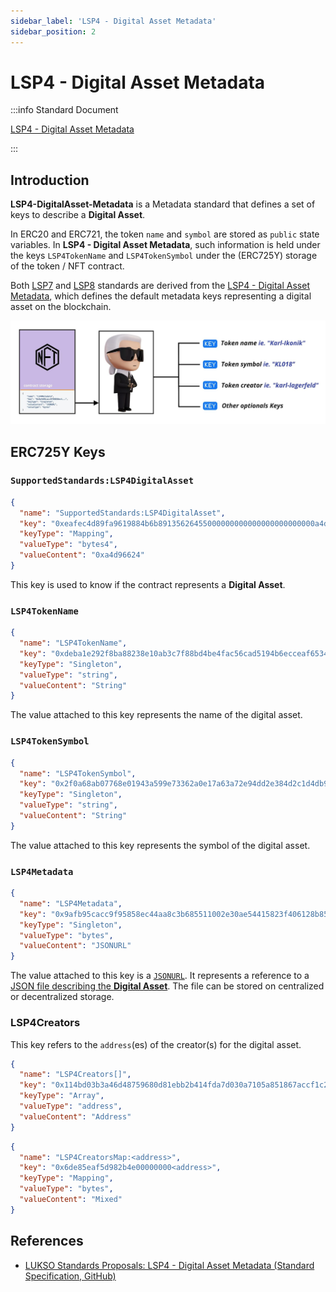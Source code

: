 ```yaml
---
sidebar_label: 'LSP4 - Digital Asset Metadata'
sidebar_position: 2
---
```


# LSP4 - Digital Asset Metadata

:::info Standard Document

[LSP4 - Digital Asset Metadata](https://github.com/lukso-network/LIPs/blob/main/LSPs/LSP-4-DigitalAsset-Metadata.md)

:::

## Introduction

**LSP4-DigitalAsset-Metadata** is a Metadata standard that defines a set of keys to describe a **Digital Asset**.

In ERC20 and ERC721, the token `name` and `symbol` are stored as `public` state variables.
In **LSP4 - Digital Asset Metadata**, such information is held under the keys `LSP4TokenName` and `LSP4TokenSymbol` under the (ERC725Y) storage of the token / NFT contract.

Both [LSP7](./LSP7-Digital-Asset.md) and [LSP8](./LSP8-Identifiable-Digital-Asset.md) standards are derived from the [LSP4 - Digital Asset Metadata](https://github.com/lukso-network/LIPs/blob/main/LSPs/LSP-4-DigitalAsset-Metadata.md), which defines the default metadata keys representing a digital asset on the blockchain.

![LSP4 Digital Asset Metadata diagram](../../../static/img/standards/lsp4-digital-asset-metadata-diagram.png)

## ERC725Y Keys

### `SupportedStandards:LSP4DigitalAsset`

```json
{
  "name": "SupportedStandards:LSP4DigitalAsset",
  "key": "0xeafec4d89fa9619884b6b89135626455000000000000000000000000a4d96624",
  "keyType": "Mapping",
  "valueType": "bytes4",
  "valueContent": "0xa4d96624"
}
```

This key is used to know if the contract represents a **Digital Asset**.

### `LSP4TokenName`

```json
{
  "name": "LSP4TokenName",
  "key": "0xdeba1e292f8ba88238e10ab3c7f88bd4be4fac56cad5194b6ecceaf653468af1",
  "keyType": "Singleton",
  "valueType": "string",
  "valueContent": "String"
}
```

The value attached to this key represents the name of the digital asset.

### `LSP4TokenSymbol`

```json
{
  "name": "LSP4TokenSymbol",
  "key": "0x2f0a68ab07768e01943a599e73362a0e17a63a72e94dd2e384d2c1d4db932756",
  "keyType": "Singleton",
  "valueType": "string",
  "valueContent": "String"
}
```

The value attached to this key represents the symbol of the digital asset.

### `LSP4Metadata`

```json
{
  "name": "LSP4Metadata",
  "key": "0x9afb95cacc9f95858ec44aa8c3b685511002e30ae54415823f406128b85b238e",
  "keyType": "Singleton",
  "valueType": "bytes",
  "valueContent": "JSONURL"
}
```

The value attached to this key is a [`JSONURL`](https://github.com/lukso-network/LIPs/blob/main/LSPs/LSP-2-ERC725YJSONSchema.md#jsonurl). It represents a reference to a [JSON file describing the **Digital Asset**](https://github.com/lukso-network/LIPs/blob/main/LSPs/LSP-4-DigitalAsset-Metadata.md#lsp4metadata). The file can be stored on centralized or decentralized storage.

### LSP4Creators

This key refers to the `address`(es) of the creator(s) for the digital asset.

```json
{
  "name": "LSP4Creators[]",
  "key": "0x114bd03b3a46d48759680d81ebb2b414fda7d030a7105a851867accf1c2352e7",
  "keyType": "Array",
  "valueType": "address",
  "valueContent": "Address"
}
```

```json
{
  "name": "LSP4CreatorsMap:<address>",
  "key": "0x6de85eaf5d982b4e00000000<address>",
  "keyType": "Mapping",
  "valueType": "bytes",
  "valueContent": "Mixed"
}
```

## References

- [LUKSO Standards Proposals: LSP4 - Digital Asset Metadata (Standard Specification, GitHub)](https://github.com/lukso-network/LIPs/blob/main/LSPs/LSP-4-DigitalAsset-Metadata.md)
